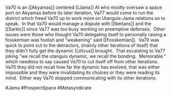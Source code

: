 

Va70 is an [[Akyamas]] centered [[Jama]] AI who mostly oversaw a space port on Akyamas before its later iteration, Va77 would come to run the district which freed Va70 up to work more on Utanguis-Jama relations so to speak.  In that Va70 would manage a dispute with [[Ikeitans]] and the [[Sarkic]] since Va77 was too busy working on preemptive defenses.  Other issues were those who thought Va70 delegating itself to personally raising a fosskemian was foolish and "weakening" said [[Fosskemian]].  Va70 was quick to point out to the detractors, (mainly other iterations of itself) that they didn't fully get the dynamic [[Jitvus]] brought.  That escalating to Va77 joking "we recall the utanguis dynamic, we recall the bonding.  Memorable." which needless to say caused Va70 to cut itself off from other iterations.  Va70 they did not recall how far the dynamic has evolved, that was either impossible and they were invalidating its choices or they were reading its mind.  Either way Va70 stopped communicating with its other iterations.

#Jama 
#ProspectSpace 
#Metasyndicate
